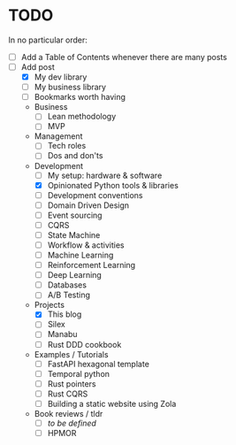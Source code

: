# TODO

In no particular order:

- [ ] Add a Table of Contents whenever there are many posts
- [ ] Add post
  - [x] My dev library
  - [ ] My business library
  - [ ] Bookmarks worth having
  - Business
    - [ ] Lean methodology
    - [ ] MVP
  - Management
    - [ ] Tech roles
    - [ ] Dos and don'ts
  - Development
    - [ ] My setup: hardware & software
    - [x] Opinionated Python tools & libraries
    - [ ] Development conventions
    - [ ] Domain Driven Design
    - [ ] Event sourcing
    - [ ] CQRS
    - [ ] State Machine
    - [ ] Workflow & activities
    - [ ] Machine Learning
    - [ ] Reinforcement Learning
    - [ ] Deep Learning
    - [ ] Databases
    - [ ] A/B Testing
  - Projects
    - [x] This blog
    - [ ] Silex
    - [ ] Manabu
    - [ ] Rust DDD cookbook
  - Examples / Tutorials
    - [ ] FastAPI hexagonal template
    - [ ] Temporal python
    - [ ] Rust pointers
    - [ ] Rust CQRS
    - [ ] Building a static website using Zola
  - Book reviews / tldr
    - [ ] *to be defined*
    - [ ] HPMOR
